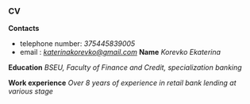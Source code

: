 ### CV

**Contacts**

- telephone number: _375445839005_
- email : *katerinakorevko@gmail.com*
  **Name** _Korevko Ekaterina_

**Education** _BSEU, Faculty of Finance and Credit, specialization banking_

**Work experience** _Over 8 years of experience in retail bank lending at various stage_

